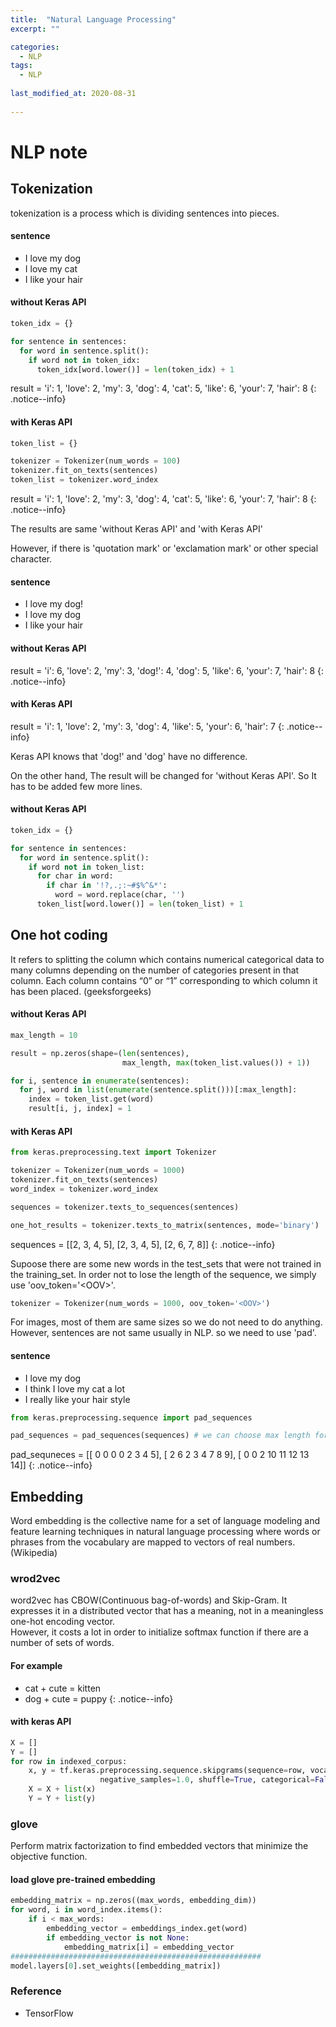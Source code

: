 ```yaml
---
title:  "Natural Language Processing"
excerpt: ""

categories:
  - NLP
tags:
  - NLP
  
last_modified_at: 2020-08-31
 
---
```


# NLP note

## Tokenization
tokenization is a process which is dividing sentences into pieces.

#### sentence
+ I love my dog
+ I love my cat
+ I like your hair


#### without Keras API

``` python
token_idx = {}

for sentence in sentences:
  for word in sentence.split():
    if word not in token_idx:
      token_idx[word.lower()] = len(token_idx) + 1
```

result = 'i': 1, 'love': 2, 'my': 3, 'dog': 4, 'cat': 5, 'like': 6, 'your': 7, 'hair': 8 
{: .notice--info}

#### with Keras API

``` python
token_list = {}

tokenizer = Tokenizer(num_words = 100)
tokenizer.fit_on_texts(sentences)
token_list = tokenizer.word_index
```

result = 'i': 1, 'love': 2, 'my': 3, 'dog': 4, 'cat': 5, 'like': 6, 'your': 7, 'hair': 8 
{: .notice--info}

The results are same 'without Keras API' and 'with Keras API' <br>

However, if there is 'quotation mark' or 'exclamation mark' or other special character. <br>

#### sentence
+ I love my dog!
+ I love my dog
+ I like your hair

#### without Keras API
result = 'i': 6, 'love': 2, 'my': 3, 'dog!': 4, 'dog': 5, 'like': 6, 'your': 7, 'hair': 8
{: .notice--info}
#### with Keras API
result = 'i': 1, 'love': 2, 'my': 3, 'dog': 4, 'like': 5, 'your': 6, 'hair': 7
{: .notice--info}

Keras API knows that 'dog!' and 'dog' have no difference. <br>

On the other hand, The result will be changed for 'without Keras API'. So It has to be added few more lines. <br>


#### without Keras API

``` python
token_idx = {}

for sentence in sentences:
  for word in sentence.split():
    if word not in token_list:
      for char in word:
        if char in '!?,.;:~#$%^&*':
          word = word.replace(char, '')
      token_list[word.lower()] = len(token_list) + 1
```


## One hot coding
It refers to splitting the column which contains numerical categorical data to many columns depending on the number of categories present in that column. Each column contains “0” or “1” corresponding to which column it has been placed. (geeksforgeeks) <br>

#### without Keras API
``` python
max_length = 10

result = np.zeros(shape=(len(sentences),
                         max_length, max(token_list.values()) + 1))

for i, sentence in enumerate(sentences):
  for j, word in list(enumerate(sentence.split()))[:max_length]:
    index = token_list.get(word)
    result[i, j, index] = 1
```


#### with Keras API
``` python
from keras.preprocessing.text import Tokenizer

tokenizer = Tokenizer(num_words = 1000)
tokenizer.fit_on_texts(sentences)
word_index = tokenizer.word_index

sequences = tokenizer.texts_to_sequences(sentences)

one_hot_results = tokenizer.texts_to_matrix(sentences, mode='binary')
```

sequences = [[2, 3, 4, 5], [2, 3, 4, 5], [2, 6, 7, 8]]
{: .notice--info}

Supoose there are some new words in the test_sets that were not trained in the training_set. In order not to lose the length of the sequence, we simply use 'oov_token='\<OOV>'.

``` python
tokenizer = Tokenizer(num_words = 1000, oov_token='<OOV>')
```

For images, most of them are same sizes so we do not need to do anything. <br>
However, sentences are not same usually in NLP. so we need to use 'pad'.

#### sentence
+ I love my dog
+ I think I love my cat a lot
+ I really like your hair style

``` python
from keras.preprocessing.sequence import pad_sequences

pad_sequences = pad_sequences(sequences) # we can choose max length for each sentences(# of padding)
```

pad_sequneces = [[ 0  0  0  0  2  3  4  5], [ 2  6  2  3  4  7  8  9], [ 0  0  2 10 11 12 13 14]]
{: .notice--info}


## Embedding

Word embedding is the collective name for a set of language modeling and feature learning techniques in natural language processing where words or phrases from the vocabulary are mapped to vectors of real numbers. (Wikipedia)

### wrod2vec

word2vec has CBOW(Continuous bag-of-words) and Skip-Gram. It expresses it in a distributed vector that has a meaning, not in a meaningless one-hot encoding vector. <br> However, it costs a lot in order to initialize softmax function if there are a number of sets of words. <br>

#### For example
+ cat + cute = kitten
+ dog + cute = puppy
{: .notice--info}


#### with keras API
``` python
X = []
Y = []
for row in indexed_corpus:
    x, y = tf.keras.preprocessing.sequence.skipgrams(sequence=row, vocabulary_size=vocab_size, window_size=window_size,
                    negative_samples=1.0, shuffle=True, categorical=False, sampling_table=None, seed=None)
    X = X + list(x)
    Y = Y + list(y)
```

### glove

Perform matrix factorization to find embedded vectors that minimize the objective function.

#### load glove pre-trained embedding
``` python
embedding_matrix = np.zeros((max_words, embedding_dim))
for word, i in word_index.items():
    if i < max_words:
        embedding_vector = embeddings_index.get(word)
        if embedding_vector is not None:
            embedding_matrix[i] = embedding_vector
########################################################           
model.layers[0].set_weights([embedding_matrix])
```

### Reference
+ TensorFlow